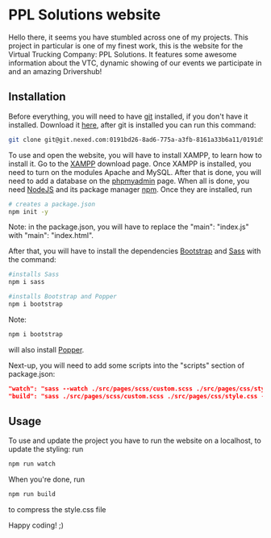 # PPL Solutions website

Hello there, it seems you have stumbled across one of my projects. This project in particular is one of my finest work, this is the website for the Virtual Trucking Company: PPL Solutions. It features some awesome information about the VTC, dynamic showing of our events we participate in and an amazing Drivershub!

## Installation

Before everything, you will need to have [git](https://git-scm.com) installed, if you don't have it installed. Download it [here](https://git-scm.com/downloads), after git is installed you can run this command:

```bash
git clone git@git.nexed.com:0191bd26-8ad6-775a-a3fb-8161a33b6a11/0191d5d1-b9ce-7ad9-9c76-6deeabe8482d/Almost-there-05949418010a-40799e9f4aab.git
```

To use and open the website, you will have to install XAMPP, to learn how to install it. Go to the [XAMPP](https://www.apachefriends.org/download.html) download page. Once XAMPP is installed, you need to turn on the modules Apache and MySQL. After that is done, you will need to add a database on the [phpmyadmin](http://localhost/phpmyadmin) page. When all is done, you need [NodeJS](https://nodejs.org/en/download) and its package manager [npm](https://www.npmjs.com/package/npm). Once they are installed, run

```bash
# creates a package.json
npm init -y
```

Note: in the package.json, you will have to replace the "main": "index.js" with "main": "index.html".

After that, you will have to install the dependencies [Bootstrap](https://getbootstrap.com) and [Sass](https://sass-lang.com) with the command:

```bash
#installs Sass
npm i sass

#installs Bootstrap and Popper
npm i bootstrap
```

Note: 
```bash
npm i bootstrap
```
will also install [Popper](https://popper.js.org/docs/v2/).


Next-up, you will need to add some scripts into the "scripts" section of package.json:
```json
"watch": "sass --watch ./src/pages/scss/custom.scss ./src/pages/css/style.css",
"build": "sass ./src/pages/scss/custom.scss ./src/pages/css/style.css --style compressed"
```

## Usage

To use and update the project you have to run the website on a localhost, to update the styling: run

```bash
npm run watch
```

When you're done, run

```bash
npm run build
```
to compress the style.css file

Happy coding! ;)